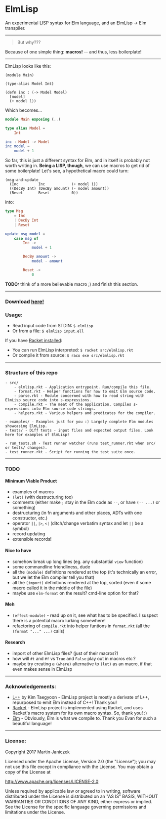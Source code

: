 # ElmLisp
An experimental LISP syntax for Elm language, and an ElmLisp → Elm transpiler. 

----

> But why???

Because of one simple thing: **macros!** -- and thus, less boilerplate!

----

ElmLisp looks like this:

```racket
(module Main)

(type-alias Model Int)

(defn inc : (-> Model Model)
  [model]
  (+ model 1))
```

Which becomes...

```elm
module Main exposing (..)

type alias Model =
    Int

inc : Model -> Model
inc model =
    model + 1
```

So far, this is just a different syntax for Elm, and in itself is probably not worth writing in. **Being a LISP, though,** we can use macros to get rid of some boilerplate! Let's see, a hypothetical macro could turn:

```racket
(msg-and-update
  (Inc         Inc            (+ model 1))
  ((DecBy Int) (DecBy amount) (- model amount))
  (Reset       Reset          0))
```

into:

```elm
type Msg
    = Inc
    | DecBy Int
    | Reset

update msg model =
    case msg of
        Inc ->
            model + 1

        DecBy amount ->
            model - amount

        Reset ->
            0
```

**TODO:** think of a more believable macro ;) and finish this section.

----

### Download [here!](https://github.com/Janiczek/elmlisp/releases)

### Usage:

- Read input code from STDIN: `$ elmlisp`
- Or from a file: `$ elmlisp input.ell`

If you have [Racket installed](https://download.racket-lang.org/):

- You can run ElmLisp interpreted: `$ racket src/elmlisp.rkt`
- Or compile it from source: `$ raco exe src/elmlisp.rkt`

----

### Structure of this repo

```
- src/
    - elmlisp.rkt - Application entrypoint. Run/compile this file.
    - format.rkt - Helper functions for how to emit Elm source code.
    - parse.rkt - Module concerned with how to read string with ElmLisp source code into s-expressions.
    - compile.rkt - The meat of the application. Compiles s-expressions into Elm source code strings.
    - helpers.rkt - Various helpers and predicates for the compiler.

- examples/ - Examples just for you :) Largely complete Elm modules showcasing ElmLisp.
- tests/ - Diff tests - input files and expected output files. Look here for examples of ElmLisp!

- run_tests.sh - Test runner watcher (runs test_runner.rkt when src/ or tests/ changes).
- test_runner.rkt - Script for running the test suite once.
```

----

### TODO

#### Minimum Viable Product

- examples of macros
- `(let)` (with destructuring too)
- comments (either make `;` stay in the Elm code as `--`, or have `(-- ...)` or something)
- destructuring (in fn arguments and other places, ADTs with one constructor, etc.)
- operator `||`, `|>`, `<|` (ditch/change verbatim syntax and let `||` be a symbol)
- record updating
- extensible records!

#### Nice to have
- somehow break up long lines (eg. any substantial `view` function)
- some commandline friendliness, dude
- all the `(module)` definitions rendered at the top (it's technically an error, but we let the Elm compiler tell you that)
- all the `(import)` definitions rendered at the top, sorted (even if some macro called it in the middle of the file)
- maybe use `elm-format` on the result? cmd-line option for that?

#### Meh
- `(effect-module)` - read up on it, see what has to be specified. I suspect there is a potential macro lurking somewhere!
- refactoring of `compile.rkt` into helper funtions in `format.rkt` (all the `(format "..." ...)` calls)

#### Research
- import of other ElmLisp files? (just of their macros?)
- how will `#t` and `#f` vs `True` and `False` play out in macros etc.?
- maybe try creating a `(where)` alternative to `(let)` as an macro, if that even makes sense in ElmLisp

----

### Acknowledgements:

- [L++](https://bitbucket.org/ktg/l) by Kim Taegyoon - ElmLisp project is mostly a derivate of L++, repurposed to emit Elm instead of C++! Thank you!
- [Racket](https://racket-lang.org/) - ElmLisp project is implemented using Racket, and uses Racket's macro system for its own macro syntax. So, thank you! :)
- [Elm](http://elm-lang.org/) - Obviously, Elm is what we compile to. Thank you Evan for such a beautiful language!

----

### License:

Copyright 2017 Martin Janiczek

Licensed under the Apache License, Version 2.0 (the "License"); you may not use this file except in compliance with the License. You may obtain a copy of the License at

http://www.apache.org/licenses/LICENSE-2.0

Unless required by applicable law or agreed to in writing, software distributed under the License is distributed on an "AS IS" BASIS, WITHOUT WARRANTIES OR CONDITIONS OF ANY KIND, either express or implied. See the License for the specific language governing permissions and limitations under the License.
